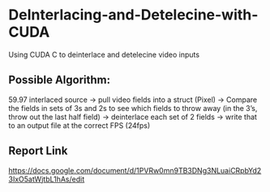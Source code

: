 # DeInterlacing-and-Detelecine-with-CUDA
Using CUDA C to deinterlace and detelecine video inputs

## Possible Algorithm:
59.97 interlaced source -> pull video fields into a struct (Pixel) -> Compare the fields in sets of 3s and 2s to see which fields to throw away (in the 3’s, throw out the last half field) -> deinterlace each set of 2 fields -> write that to an output file at the correct FPS (24fps) 

## Report Link
https://docs.google.com/document/d/1PVRw0mn9TB3DNg3NLuaiCRpbYd23IxO5atWjtbL1hAs/edit
